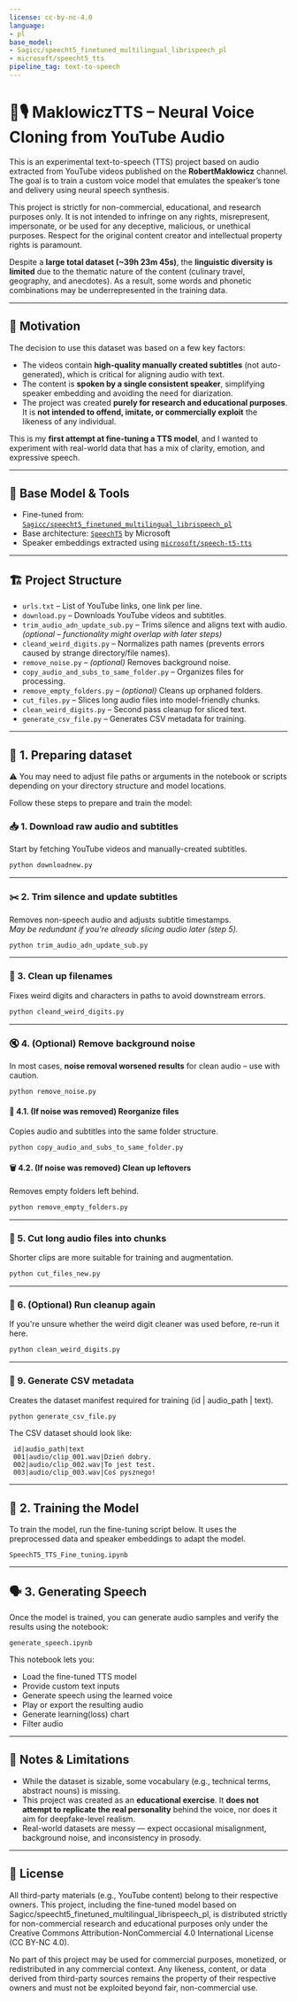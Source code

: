 ```yaml
---
license: cc-by-nc-4.0
language:
- pl
base_model:
- Sagicc/speecht5_finetuned_multilingual_librispeech_pl
- microsoft/speecht5_tts
pipeline_tag: text-to-speech
---
```

# 🧠🎙️ MaklowiczTTS – Neural Voice Cloning from YouTube Audio

This is an experimental text-to-speech (TTS) project based on audio extracted from YouTube videos published on the **RobertMakłowicz** channel. The goal is to train a custom voice model that emulates the speaker’s tone and delivery using neural speech synthesis.

This project is strictly for non-commercial, educational, and research purposes only. It is not intended to infringe on any rights, misrepresent, impersonate, or be used for any deceptive, malicious, or unethical purposes. Respect for the original content creator and intellectual property rights is paramount.

Despite a **large total dataset (~39h 23m 45s)**, the **linguistic diversity is limited** due to the thematic nature of the content (culinary travel, geography, and anecdotes). As a result, some words and phonetic combinations may be underrepresented in the training data.

---

## 🎯 Motivation

The decision to use this dataset was based on a few key factors:

- The videos contain **high-quality manually created subtitles** (not auto-generated), which is critical for aligning audio with text.
- The content is **spoken by a single consistent speaker**, simplifying speaker embedding and avoiding the need for diarization.
- The project was created **purely for research and educational purposes**.  
  It is **not intended to offend, imitate, or commercially exploit** the likeness of any individual.

This is my **first attempt at fine-tuning a TTS model**, and I wanted to experiment with real-world data that has a mix of clarity, emotion, and expressive speech.

---

## 🧪 Base Model & Tools

- Fine-tuned from: [`Sagicc/speecht5_finetuned_multilingual_librispeech_pl`](https://huggingface.co/Sagicc/speecht5_finetuned_multilingual_librispeech_pl)
- Base architecture: [`SpeechT5`](https://huggingface.co/microsoft/speecht5_tts) by Microsoft
- Speaker embeddings extracted using [`microsoft/speech-t5-tts`](https://huggingface.co/microsoft/speecht5_vc)

---

## 🏗️ Project Structure
- `urls.txt` – List of YouTube links, one link per line.
- `download.py` – Downloads YouTube videos and subtitles.
- `trim_audio_adn_update_sub.py` – Trims silence and aligns text with audio. *(optional – functionality might overlap with later steps)*
- `cleand_weird_digits.py` – Normalizes path names (prevents errors caused by strange directory/file names).
- `remove_noise.py` – *(optional)* Removes background noise.
- `copy_audio_and_subs_to_same_folder.py` – Organizes files for processing.
- `remove_empty_folders.py` – *(optional)* Cleans up orphaned folders.
- `cut_files.py` – Slices long audio files into model-friendly chunks.
- `clean_weird_digits.py` – Second pass cleanup for sliced text.
- `generate_csv_file.py` – Generates CSV metadata for training.

---

## 🚀 1. Preparing dataset

⚠️ You may need to adjust file paths or arguments in the notebook or scripts depending on your directory structure and model locations.

Follow these steps to prepare and train the model:


### 📥 1. Download raw audio and subtitles  
Start by fetching YouTube videos and manually-created subtitles.

```bash
python downloadnew.py
```

---

### ✂️ 2. Trim silence and update subtitles  
Removes non-speech audio and adjusts subtitle timestamps.  
*May be redundant if you're already slicing audio later (step 5).*

```bash
python trim_audio_adn_update_sub.py
```

---

### 🧹 3. Clean up filenames  
Fixes weird digits and characters in paths to avoid downstream errors.

```bash
python cleand_weird_digits.py
```

---

### 🔇 4. (Optional) Remove background noise  
In most cases, **noise removal worsened results** for clean audio – use with caution.

```bash
python remove_noise.py
```

#### 📁 4.1. (If noise was removed) Reorganize files  
Copies audio and subtitles into the same folder structure.

```bash
python copy_audio_and_subs_to_same_folder.py
```

#### 🗑️ 4.2. (If noise was removed) Clean up leftovers  
Removes empty folders left behind.

```bash
python remove_empty_folders.py
```

---

### 🔪 5. Cut long audio files into chunks  
Shorter clips are more suitable for training and augmentation.

```bash
python cut_files_new.py
```

---

### 🧽 6. (Optional) Run cleanup again  
If you're unsure whether the weird digit cleaner was used before, re-run it here.

```bash
python clean_weird_digits.py
```

---

### 📄 9. Generate CSV metadata  
Creates the dataset manifest required for training (id | audio_path | text).

```bash
python generate_csv_file.py
```


The CSV dataset should look like:

```csv
 id|audio_path|text
 001|audio/clip_001.wav|Dzień dobry.
 002|audio/clip_002.wav|To jest test.
 003|audio/clip_003.wav|Coś pysznego!
```
---
## 🚀 2. Training the Model

To train the model, run the fine-tuning script below. It uses the preprocessed data and speaker embeddings to adapt the model.
```
SpeechT5_TTS_Fine_tuning.ipynb
```

---

## 🗣️ 3. Generating Speech

Once the model is trained, you can generate audio samples and verify the results using the notebook:

```
generate_speech.ipynb
```
This notebook lets you:
- Load the fine-tuned TTS model
- Provide custom text inputs
- Generate speech using the learned voice
- Play or export the resulting audio
- Generate learning(loss) chart
- Filter audio
---

## 🧾 Notes & Limitations

- While the dataset is sizable, some vocabulary (e.g., technical terms, abstract nouns) is missing.
- This project was created as an **educational exercise**. It **does not attempt to replicate the real personality** behind the voice, nor does it aim for deepfake-level realism.
- Real-world datasets are messy — expect occasional misalignment, background noise, and inconsistency in prosody.

---

## 📜 License

All third-party materials (e.g., YouTube content) belong to their respective owners. This project, including the fine-tuned model based on Sagicc/speecht5_finetuned_multilingual_librispeech_pl, is distributed strictly for non-commercial research and educational purposes only under the Creative Commons Attribution-NonCommercial 4.0 International License (CC BY-NC 4.0).

No part of this project may be used for commercial purposes, monetized, or redistributed in any commercial context. Any likeness, content, or data derived from third-party sources remains the property of their respective owners and must not be exploited beyond fair, non-commercial use.
